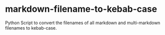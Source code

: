 # markdown-filename-to-kebab-case
Python Script to convert the filenames of all markdown and multi-markdown filenames to kebab-case.
